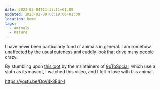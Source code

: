 ```yaml
---
date: 2023-02-04T11:33:11+01:00
updated: 2023-02-09T00:19:06+01:00
location: home
tags:
  - amimals
  - nature
---
```

I have never been particularly fond of animals in general. I am somehow unaffected by the usual cuteness and cuddly look that drive many people crazy.

By stumbling upon [this toot](https://gts.superseriousbusiness.org/@gotosocial/statuses/01GRDZ0ZSZQ3H0TZ6S48ZV95T5 'the original toot containing the video') by the maintainers of [GoToSocial](https://gotosocial.org), which use a sloth as its mascot, I watched this video, and I fell in love with this animal.

https://youtu.be/DpV4k3Edr-I